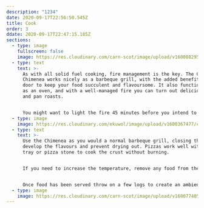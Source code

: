 ```yaml
---
description: "1234"
date: 2020-09-17T22:56:50.545Z
title: Cook
order: 3
ddate: 2020-09-17T22:47:15.185Z
sections:
  - type: image
    fullscreen: false
    image: https://res.cloudinary.com/carn-scot/image/upload/v1600882955/carn.scot%20page%204/fire_close_c2dumf.jpg
  - type: text
    text: >-
      As with all solid fuel cooking, fire management is the key. The CARN
      Chimenea works nicely as a barbeque grill, with the added benefit of a
      door to keep your food succulent and flavoursome. It also functions well
      as an oven, and with a well-managed fire you can turn out delicious pizzas
      and pan roasts.


      You might want to light the fire 45 minutes before you intend to cook. Get a hearty blaze going with well seasoned, clean wood to warm up the oven and create a deep bed of charcoals. You could also add some lumpwood charcoal for a more sustained cooking environment. There should be no flames present when you start cooking, just a nice bed of hot embers.
  - type: image
    image: https://res.cloudinary.com/ekuwol/image/upload/v1600367477/chimenea/cooking/cooking-1_d9s02l.jpg
  - type: text
    text: >-
      Use the Chimenea as you would a normal barbeque grill, closing the door to
      develop the flavours and prevent drying out. Pizzas work well with a heavy
      tray or pizza stone to cook the crust without burning.


      If you need to increase the temperature, remove any food from the oven and use seasoned kindling or charcoal to create more hot coals and cook the second round.


      Once food has been served throw on a few logs to create an ambient fire, soon the whole chimney and oven will radiate warmth.
  - type: image
    image: https://res.cloudinary.com/carn-scot/image/upload/v1600774057/carn.scot%20page%204/3444_pizza_1_iwj7ig.jpg
---
```

